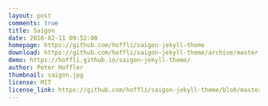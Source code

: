 ```yaml
---
layout: post
comments: true
title: Saigon
date: 2016-02-11 09:52:00
homepage: https://github.com/hoffli/saigon-jekyll-theme
download: https://github.com/hoffli/saigon-jekyll-theme/archive/master.zip
demo: https://hoffli.github.io/saigon-jekyll-theme/
author: Peter Hoffler
thumbnail: saigon.jpg
license: MIT
license_link: https://github.com/hoffli/saigon-jekyll-theme/blob/master/LICENSE
---
```


